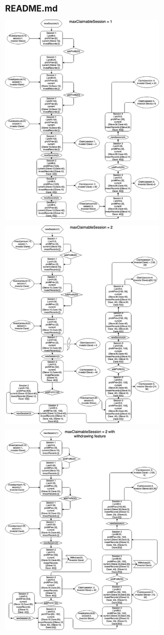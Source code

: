 # README.md

![Example1-Scenario1_MaxClaimableSession=1.jpg](flows/Example1-Scenario1_MaxClaimableSession1.jpg)

![Example1-Scenario2_MaxClaimableSession=2.jpg](flows/Example1-Scenario2_MaxClaimableSession2.jpg)

![Example1-Scenario3_MaxClaimableSession=2_withdraw.jpg](flows/Example1-Scenario3_MaxClaimableSession2_withdraw.jpg)